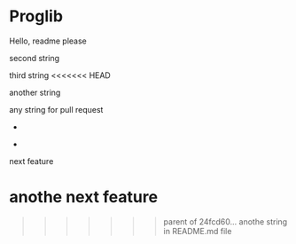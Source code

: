 # Proglib
Hello, readme please

second string

third string
<<<<<<< HEAD

another string

any string for pull request

+

-

next feature

anothe next feature
=======
>>>>>>> parent of 24fcd60... anothe string in README.md file
